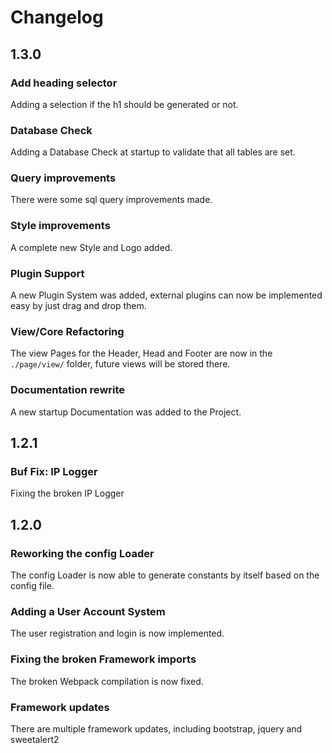 # Changelog

## 1.3.0

### Add heading selector
Adding a selection if the h1 should be generated or not.

### Database Check
Adding a Database Check at startup to validate that all tables are set.

### Query improvements
There were some sql query improvements made.

### Style improvements
A complete new Style and Logo added.
 
### Plugin Support
A new Plugin System was added, external plugins can now be implemented easy by just drag and drop them.

### View/Core Refactoring
The view Pages for the Header, Head and Footer are now in the ```./page/view/``` folder, future views will be stored there.

### Documentation rewrite
A new startup Documentation was added to the Project.

## 1.2.1

### Buf Fix: IP Logger
Fixing the broken IP Logger

## 1.2.0

### Reworking the config Loader
The config Loader is now able to generate constants by itself based on the config file.

### Adding a User Account System
The user registration and login is now implemented.

### Fixing the broken Framework imports
The broken Webpack compilation is now fixed.

### Framework updates
There are multiple framework updates,
including bootstrap, jquery and sweetalert2